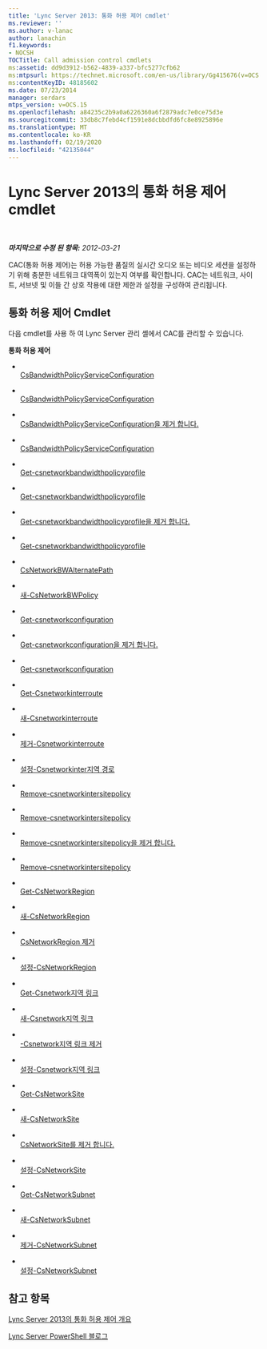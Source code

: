 ```yaml
---
title: 'Lync Server 2013: 통화 허용 제어 cmdlet'
ms.reviewer: ''
ms.author: v-lanac
author: lanachin
f1.keywords:
- NOCSH
TOCTitle: Call admission control cmdlets
ms:assetid: dd9d3912-b562-4839-a337-bfc5277cfb62
ms:mtpsurl: https://technet.microsoft.com/en-us/library/Gg415676(v=OCS.15)
ms:contentKeyID: 48185602
ms.date: 07/23/2014
manager: serdars
mtps_version: v=OCS.15
ms.openlocfilehash: a84235c2b9a0a6226360a6f2879adc7e0ce75d3e
ms.sourcegitcommit: 33db8c7febd4cf1591e8dcbbdfd6fc8e8925896e
ms.translationtype: MT
ms.contentlocale: ko-KR
ms.lasthandoff: 02/19/2020
ms.locfileid: "42135044"
---
```

<div data-xmlns="http://www.w3.org/1999/xhtml">

<div class="topic" data-xmlns="http://www.w3.org/1999/xhtml" data-msxsl="urn:schemas-microsoft-com:xslt" data-cs="http://msdn.microsoft.com/">

<div data-asp="https://msdn2.microsoft.com/asp">

# <a name="call-admission-control-cmdlets-in-lync-server-2013"></a>Lync Server 2013의 통화 허용 제어 cmdlet

</div>

<div id="mainSection">

<div id="mainBody">

<span> </span>

_**마지막으로 수정 된 항목:** 2012-03-21_

CAC(통화 허용 제어)는 허용 가능한 품질의 실시간 오디오 또는 비디오 세션을 설정하기 위해 충분한 네트워크 대역폭이 있는지 여부를 확인합니다. CAC는 네트워크, 사이트, 서브넷 및 이들 간 상호 작용에 대한 제한과 설정을 구성하여 관리됩니다.

<div>

## <a name="call-admission-control-cmdlets"></a>통화 허용 제어 Cmdlet

다음 cmdlet를 사용 하 여 Lync Server 관리 셸에서 CAC를 관리할 수 있습니다.

**통화 허용 제어**

  - <span></span>  
    [CsBandwidthPolicyServiceConfiguration](https://technet.microsoft.com/library/Gg412727(v=OCS.15))

  - <span></span>  
    [CsBandwidthPolicyServiceConfiguration](https://technet.microsoft.com/library/Gg398175(v=OCS.15))

  - <span></span>  
    [CsBandwidthPolicyServiceConfiguration을 제거 합니다.](https://technet.microsoft.com/library/Gg398877(v=OCS.15))

  - <span></span>  
    [CsBandwidthPolicyServiceConfiguration](https://technet.microsoft.com/library/Gg412863(v=OCS.15))

<!-- end list -->

  - <span></span>  
    [Get-csnetworkbandwidthpolicyprofile](https://technet.microsoft.com/library/Gg425815(v=OCS.15))

  - <span></span>  
    [Get-csnetworkbandwidthpolicyprofile](https://technet.microsoft.com/library/Gg398675(v=OCS.15))

  - <span></span>  
    [Get-csnetworkbandwidthpolicyprofile을 제거 합니다.](https://technet.microsoft.com/library/Gg398609(v=OCS.15))

  - <span></span>  
    [Get-csnetworkbandwidthpolicyprofile](https://technet.microsoft.com/library/Gg398338(v=OCS.15))

<!-- end list -->

  - <span></span>  
    [CsNetworkBWAlternatePath](https://technet.microsoft.com/library/Gg398732(v=OCS.15))

<!-- end list -->

  - <span></span>  
    [새-CsNetworkBWPolicy](https://technet.microsoft.com/library/Gg412916(v=OCS.15))

<!-- end list -->

  - <span></span>  
    [Get-csnetworkconfiguration](https://technet.microsoft.com/library/Gg398140(v=OCS.15))

  - <span></span>  
    [Get-csnetworkconfiguration을 제거 합니다.](https://technet.microsoft.com/library/Gg398938(v=OCS.15))

  - <span></span>  
    [Get-csnetworkconfiguration](https://technet.microsoft.com/library/Gg398927(v=OCS.15))

<!-- end list -->

  - <span></span>  
    [Get-Csnetworkinterroute](https://technet.microsoft.com/library/Gg425817(v=OCS.15))

  - <span></span>  
    [새-Csnetworkinterroute](https://technet.microsoft.com/library/Gg398779(v=OCS.15))

  - <span></span>  
    [제거-Csnetworkinterroute](https://technet.microsoft.com/library/Gg398743(v=OCS.15))

  - <span></span>  
    [설정-Csnetworkinter지역 경로](https://technet.microsoft.com/library/Gg398410(v=OCS.15))

<!-- end list -->

  - <span></span>  
    [Remove-csnetworkintersitepolicy](https://technet.microsoft.com/library/Gg412769(v=OCS.15))

  - <span></span>  
    [Remove-csnetworkintersitepolicy](https://technet.microsoft.com/library/Gg398994(v=OCS.15))

  - <span></span>  
    [Remove-csnetworkintersitepolicy을 제거 합니다.](https://technet.microsoft.com/library/Gg398963(v=OCS.15))

  - <span></span>  
    [Remove-csnetworkintersitepolicy](https://technet.microsoft.com/library/Gg398772(v=OCS.15))

<!-- end list -->

  - <span></span>  
    [Get-CsNetworkRegion](https://technet.microsoft.com/library/Gg398406(v=OCS.15))

  - <span></span>  
    [새-CsNetworkRegion](https://technet.microsoft.com/library/Gg425829(v=OCS.15))

  - <span></span>  
    [CsNetworkRegion 제거](https://technet.microsoft.com/library/Gg398466(v=OCS.15))

  - <span></span>  
    [설정-CsNetworkRegion](https://technet.microsoft.com/library/Gg413089(v=OCS.15))

<!-- end list -->

  - <span></span>  
    [Get-Csnetwork지역 링크](https://technet.microsoft.com/library/Gg398972(v=OCS.15))

  - <span></span>  
    [새-Csnetwork지역 링크](https://technet.microsoft.com/library/Gg398437(v=OCS.15))

  - <span></span>  
    [-Csnetwork지역 링크 제거](https://technet.microsoft.com/library/Gg413012(v=OCS.15))

  - <span></span>  
    [설정-Csnetwork지역 링크](https://technet.microsoft.com/library/Gg412867(v=OCS.15))

<!-- end list -->

  - <span></span>  
    [Get-CsNetworkSite](https://technet.microsoft.com/library/Gg398766(v=OCS.15))

  - <span></span>  
    [새-CsNetworkSite](https://technet.microsoft.com/library/Gg398365(v=OCS.15))

  - <span></span>  
    [CsNetworkSite를 제거 합니다.](https://technet.microsoft.com/library/Gg398135(v=OCS.15))

  - <span></span>  
    [설정-CsNetworkSite](https://technet.microsoft.com/library/Gg398295(v=OCS.15))

<!-- end list -->

  - <span></span>  
    [Get-CsNetworkSubnet](https://technet.microsoft.com/library/Gg412825(v=OCS.15))

  - <span></span>  
    [새-CsNetworkSubnet](https://technet.microsoft.com/library/Gg398226(v=OCS.15))

  - <span></span>  
    [제거-CsNetworkSubnet](https://technet.microsoft.com/library/Gg425726(v=OCS.15))

  - <span></span>  
    [설정-CsNetworkSubnet](https://technet.microsoft.com/library/Gg412739(v=OCS.15))

</div>

<div>

## <a name="see-also"></a>참고 항목


[Lync Server 2013의 통화 허용 제어 개요](lync-server-2013-overview-of-call-admission-control.md)  


[Lync Server PowerShell 블로그](https://go.microsoft.com/fwlink/p/?linkid=203150)  
  

</div>

</div>

<span> </span>

</div>

</div>

</div>

